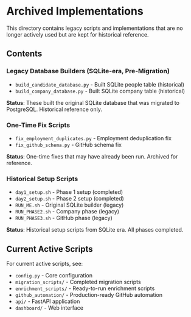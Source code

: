 # Archived Implementations

This directory contains legacy scripts and implementations that are no longer actively used but are kept for historical reference.

## Contents

### Legacy Database Builders (SQLite-era, Pre-Migration)
- `build_candidate_database.py` - Built SQLite people table (historical)
- `build_company_database.py` - Built SQLite company table (historical)

**Status**: These built the original SQLite database that was migrated to PostgreSQL. Historical reference only.

### One-Time Fix Scripts
- `fix_employment_duplicates.py` - Employment deduplication fix
- `fix_github_schema.py` - GitHub schema fix

**Status**: One-time fixes that may have already been run. Archived for reference.

### Historical Setup Scripts
- `day1_setup.sh` - Phase 1 setup (completed)
- `day2_setup.sh` - Phase 2 setup (completed)
- `RUN_ME.sh` - Original SQLite builder (legacy)
- `RUN_PHASE2.sh` - Company phase (legacy)
- `RUN_PHASE3.sh` - GitHub phase (legacy)

**Status**: Historical setup scripts from SQLite era. All phases completed.

## Current Active Scripts

For current active scripts, see:
- `config.py` - Core configuration
- `migration_scripts/` - Completed migration scripts
- `enrichment_scripts/` - Ready-to-run enrichment scripts
- `github_automation/` - Production-ready GitHub automation
- `api/` - FastAPI application
- `dashboard/` - Web interface
